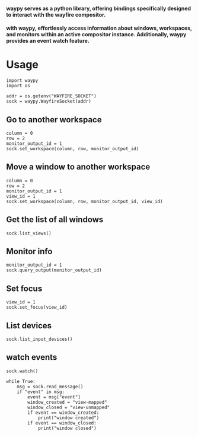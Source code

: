 
#### waypy serves as a python library, offering bindings specifically designed to interact with the wayfire compositor.
#### with waypy, effortlessly access information about windows, workspaces, and monitors within an active compositor instance. Additionally, waypy provides an event watch feature.


# Usage

```
import waypy
import os

addr = os.getenv("WAYFIRE_SOCKET")
sock = waypy.WayfireSocket(addr)
```

## Go to another workspace
```
column = 0
row = 2
monitor_output_id = 1
sock.set_workspace(column, row, monitor_output_id)
```

## Move a window to another workspace
```
column = 0
row = 2
monitor_output_id = 1
view_id = 1
sock.set_workspace(column, row, monitor_output_id, view_id)

```

## Get the list of all windows
```
sock.list_views()
```

## Monitor info
```
monitor_output_id = 1
sock.query_output(monitor_output_id)
```

## Set focus
```
view_id = 1
sock.set_focus(view_id)
```

## List devices
```
sock.list_input_devices()
```

## watch events
```
sock.watch()

while True:
    msg = sock.read_message()
    if "event" in msg:
        event = msg["event"]
        window_created = "view-mapped"
        window_closed = "view-unmapped"
        if event == window_created:
            print("window created")
        if event == window_closed:
            print("window closed")
```




